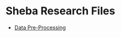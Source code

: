 # Sheba Research Files

  * [Data Pre-Processing](mxtsai.github.io/f23d3c04edca092de3fa575db9e9c2063fe7aedd/Preprocessing/README.md)
